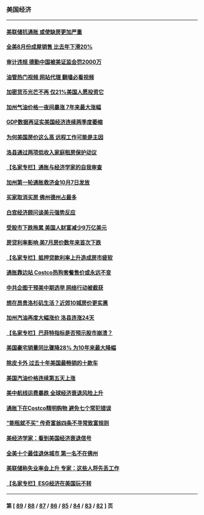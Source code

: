 ### 美国经济
---
#### [美联储抗通胀 或使缺房更加严重](../../pages/ncid1078158/n13835866.md?09302045) 
#### [全美8月份成屋销售 比去年下滑20%](../../pages/ncid1078158/n13835835.md?09302045) 
#### [审计违规 德勤中国被美证监会罚2000万](../../pages/ncid1078158/n13835766.md?09302045) 
#### [油管热门视频 网站代理 翻墙必看视频](http://209.222.30.114:81/youtube.html?09302045)
#### [加密货币光芒不再 仅21%美国人愿投资它](../../pages/ncid1078158/n13835696.md?09302045) 
#### [加州气油价格一夜间暴涨 7年来最大涨幅](../../pages/ncid1078158/n13835638.md?09302045) 
#### [GDP数据再证实美国经济连续两季度萎缩](../../pages/ncid1078158/n13835544.md?09302045) 
#### [为何美国房价这么高 远程工作可能是主因](../../pages/ncid1078158/n13834858.md?09302045) 
#### [洛县通过两项低收入家庭租房保护动议](../../pages/ncid1078158/n13834780.md?09302045) 
#### [【名家专栏】通胀与经济学家的自我审查](../../pages/ncid1078158/n13834612.md?09302045) 
#### [加州第一轮通胀救济金10月7日发放](../../pages/ncid1078158/n13834760.md?09302045) 
#### [买家取消买房 佛州德州占最多](../../pages/ncid1078158/n13834755.md?09302045) 
#### [白宫经济顾问谈美元强势反应](../../pages/ncid1078158/n13834537.md?09302045) 
#### [受股市下跌拖累 美国人财富减少9万亿美元](../../pages/ncid1078158/n13834006.md?09302045) 
#### [房贷利率影响 美7月房价数年来首次下跌](../../pages/ncid1078158/n13833973.md?09302045) 
#### [【名家专栏】抵押贷款利率上升造成房市疲软](../../pages/ncid1078158/n13833781.md?09302045) 
#### [通胀靠边站 Costco热狗套餐售价或永远不变](../../pages/ncid1078158/n13833436.md?09302045) 
#### [中共企图干预美中期选举 网络行动被截获](../../pages/ncid1078158/n13833877.md?09302045) 
#### [想在昂贵洛杉矶生活？近郊10城房价更实惠](../../pages/ncid1078158/n13833480.md?09302045) 
#### [加州汽油再度大幅涨价 洛县连涨24天](../../pages/ncid1078158/n13833322.md?09302045) 
#### [【名家专栏】巴菲特指标是否预示股市崩溃？](../../pages/ncid1078158/n13833006.md?09302045) 
#### [美国豪宅销量同比骤降28% 为10年来最大降幅](../../pages/ncid1078158/n13832678.md?09302045) 
#### [除皮卡外 过去十年美国最畅销的十款车](../../pages/ncid1078158/n13817415.md?09302045) 
#### [美国汽油价格连续第五天上涨](../../pages/ncid1078158/n13832514.md?09302045) 
#### [美中航线运费暴跌 全球经济衰退风险上升](../../pages/ncid1078158/n13832474.md?09302045) 
#### [通胀下在Costco精明购物 避免七个常犯错误](../../pages/ncid1078158/n13828547.md?09302045) 
#### [“能租就不买” 传奇富翁四条不寻常致富规则](../../pages/ncid1078158/n13830882.md?09302045) 
#### [美经济学家：看到美国经济衰退信号](../../pages/ncid1078158/n13832272.md?09302045) 
#### [全美十个最佳退休城市 第一名不在佛州](../../pages/ncid1078158/n13832070.md?09302045) 
#### [美联储称失业率会上升 专家：这些人将先丢工作](../../pages/ncid1078158/n13832172.md?09302045) 
#### [【名家专栏】ESG经济在美国玩不转](../../pages/ncid1078158/n13831989.md?09302045) 

---
#### 第 [ [89](./89.md?09302045) / [88](./88.md?09302045) / [87](./87.md?09302045) / [86](./86.md?09302045) / [85](./85.md?09302045) / [84](./84.md?09302045) / [83](./83.md?09302045) / [82](./82.md?09302045) ] 页
